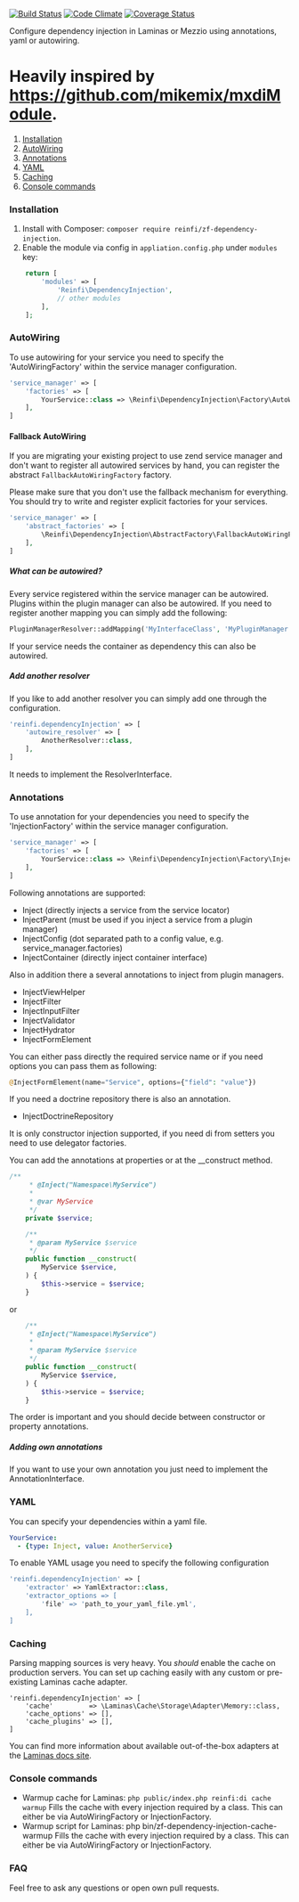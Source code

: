 [![Build Status](https://travis-ci.org/reinfi/zf-dependency-injection.svg?branch=master)](https://travis-ci.org/reinfi/zf-dependency-injection)
[![Code Climate](https://codeclimate.com/github/reinfi/zf-dependency-injection/badges/gpa.svg)](https://codeclimate.com/github/reinfi/zf-dependency-injection)
[![Coverage Status](https://coveralls.io/repos/github/reinfi/zf-dependency-injection/badge.svg?branch=master)](https://coveralls.io/github/reinfi/zf-dependency-injection?branch=master)

Configure dependency injection in Laminas or Mezzio using annotations, yaml or autowiring.

Heavily inspired by https://github.com/mikemix/mxdiModule.
=======

1. [Installation](#installation)
2. [AutoWiring](#autowiring)
3. [Annotations](#annotations)
3. [YAML](#yaml)
4. [Caching](#caching)
6. [Console commands](#console-commands)

### Installation

1. Install with Composer: `composer require reinfi/zf-dependency-injection`.
2. Enable the module via config in `appliation.config.php` under `modules` key:

```php
    return [
        'modules' => [
            'Reinfi\DependencyInjection',
            // other modules
        ],
    ];
```
### AutoWiring
To use autowiring for your service you need to specify the 'AutoWiringFactory' within the service manager configuration.
```php
'service_manager' => [
    'factories' => [
        YourService::class => \Reinfi\DependencyInjection\Factory\AutoWiringFactory::class,
    ],
]
```

#### Fallback AutoWiring
If you are migrating your existing project to use zend service manager and don't want to register all autowired services by hand, you can register the abstract `FallbackAutoWiringFactory` factory.

Please make sure that you don't use the fallback mechanism for everything. You should try to write and register explicit factories for your services.

```php
'service_manager' => [
    'abstract_factories' => [
        \Reinfi\DependencyInjection\AbstractFactory\FallbackAutoWiringFactory::class,
    ],
]
```

##### What can be autowired?
Every service registered within the service manager can be autowired.
Plugins within the plugin manager can also be autowired. If you need to register another mapping you can simply add the following:
```php
PluginManagerResolver::addMapping('MyInterfaceClass', 'MyPluginManager');
```
If your service needs the container as dependency this can also be autowired.
##### Add another resolver
If you like to add another resolver you can simply add one through the configuration.
```php
'reinfi.dependencyInjection' => [
    'autowire_resolver' => [
        AnotherResolver::class,
    ],
]
```
It needs to implement the ResolverInterface.

### Annotations
To use annotation for your dependencies you need to specify the 'InjectionFactory' within the service manager configuration.
```php
'service_manager' => [
    'factories' => [
        YourService::class => \Reinfi\DependencyInjection\Factory\InjectionFactory::class,
    ],
]
```
Following annotations are supported:
* Inject (directly injects a service from the service locator)
* InjectParent (must be used if you inject a service from a plugin manager)
* InjectConfig (dot separated path to a config value, e.g. service_manager.factories)
* InjectContainer (directly inject container interface)

Also in addition there a several annotations to inject from plugin managers.
* InjectViewHelper
* InjectFilter
* InjectInputFilter
* InjectValidator
* InjectHydrator
* InjectFormElement

You can either pass directly the required service name or if you need options you can pass them as following:
```php
@InjectFormElement(name="Service", options={"field": "value"})
```

If you need a doctrine repository there is also an annotation.
* InjectDoctrineRepository

It is only constructor injection supported, if you need di from setters you need to use delegator factories.

You can add the annotations at properties or at the __construct method.

```php
/**
     * @Inject("Namespace\MyService")
     *
     * @var MyService
     */
    private $service;

    /**
     * @param MyService $service
     */
    public function __construct(
        MyService $service,
    ) {
        $this->service = $service;
    }
```
or
```php
    /**
     * @Inject("Namespace\MyService")
     *
     * @param MyService $service
     */
    public function __construct(
        MyService $service,
    ) {
        $this->service = $service;
    }
```
The order is important and you should decide between constructor or property annotations.
##### Adding own annotations
If you want to use your own annotation you just need to implement the AnnotationInterface.
### YAML
You can specify your dependencies within a yaml file.
```yaml
YourService:
  - {type: Inject, value: AnotherService}
```
To enable YAML usage you need to specify the following configuration
```php
'reinfi.dependencyInjection' => [
    'extractor' => YamlExtractor::class,
    'extractor_options => [
        'file' => 'path_to_your_yaml_file.yml',
    ],
]
```
### Caching
Parsing mapping sources is very heavy. You *should* enable the cache on production servers.
You can set up caching easily with any custom or pre-existing Laminas cache adapter.
```
'reinfi.dependencyInjection' => [
    'cache'         => \Laminas\Cache\Storage\Adapter\Memory::class,
    'cache_options' => [],
    'cache_plugins' => [],
]
```

You can find more information about available out-of-the-box adapters at the [Laminas docs site](https://docs.laminas.dev/laminas-cache/storage/adapter/).

### Console commands
* Warmup cache for Laminas: `php public/index.php reinfi:di cache warmup`
  Fills the cache with every injection required by a class.
  This can either be via AutoWiringFactory or InjectionFactory.
* Warmup script for Laminas: php bin/zf-dependency-injection-cache-warmup
  Fills the cache with every injection required by a class.
  This can either be via AutoWiringFactory or InjectionFactory.

### FAQ
Feel free to ask any questions or open own pull requests.
